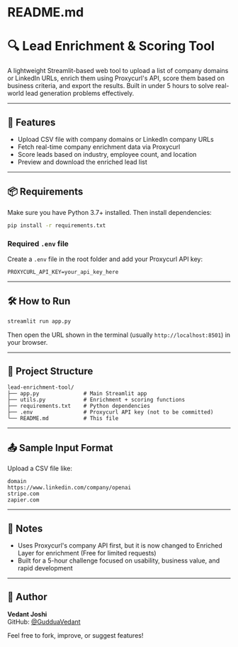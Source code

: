 # README.md

# 🔍 Lead Enrichment & Scoring Tool

A lightweight Streamlit-based web tool to upload a list of company domains or LinkedIn URLs, enrich them using Proxycurl's API, score them based on business criteria, and export the results. Built in under 5 hours to solve real-world lead generation problems effectively.

---

## 🚀 Features
- Upload CSV file with company domains or LinkedIn company URLs
- Fetch real-time company enrichment data via Proxycurl
- Score leads based on industry, employee count, and location
- Preview and download the enriched lead list

---

## 📦 Requirements
Make sure you have Python 3.7+ installed. Then install dependencies:

```bash
pip install -r requirements.txt
```

### Required `.env` file
Create a `.env` file in the root folder and add your Proxycurl API key:

```
PROXYCURL_API_KEY=your_api_key_here
```

---

## 🛠️ How to Run

```bash
streamlit run app.py
```

Then open the URL shown in the terminal (usually `http://localhost:8501`) in your browser.

---

## 📁 Project Structure

```
lead-enrichment-tool/
├── app.py              # Main Streamlit app
├── utils.py            # Enrichment + scoring functions
├── requirements.txt    # Python dependencies
├── .env                # Proxycurl API key (not to be committed)
└── README.md           # This file
```

---

## 📤 Sample Input Format

Upload a CSV file like:

```
domain
https://www.linkedin.com/company/openai
stripe.com
zapier.com
```

---

## 📓 Notes
- Uses Proxycurl's company API first, but it is now changed to Enriched Layer for enrichment (Free for limited requests)
- Built for a 5-hour challenge focused on usability, business value, and rapid development

---

## 👤 Author
**Vedant Joshi**  
GitHub: [@GudduaVedant](https://github.com/GudduaVedant)

Feel free to fork, improve, or suggest features!
